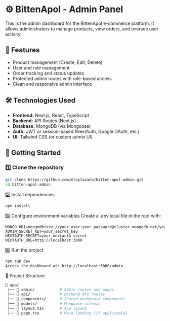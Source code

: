 # ⚙️ BittenApol - Admin Panel

This is the admin dashboard for the BittenApol e-commerce platform. It allows administrators to manage products, view orders, and oversee user activity.

## 📌 Features

- Product management (Create, Edit, Delete)
- User and role management
- Order tracking and status updates
- Protected admin routes with role-based access
- Clean and responsive admin interface

## 🛠️ Technologies Used

- **Frontend:** Next.js, React, TypeScript
- **Backend:** API Routes (Next.js)
- **Database:** MongoDB (via Mongoose)
- **Auth:** JWT or session-based (NextAuth, Google OAuth, etc.)
- **UI:** Tailwind CSS (or custom admin UI)

## 🚀 Getting Started

### 1️⃣ Clone the repository

```bash
git clone https://github.com/eloylozano/bitten-apol-admin.git
cd bitten-apol-admin
```

2️⃣ Install dependencies
```bash
npm install
```

3️⃣ Configure environment variables
Create a .env.local file in the root with:
```env
MONGO_URI=mongodb+srv://your_user:your_password@cluster.mongodb.net/your_db
ADMIN_SECRET_KEY=your_secret_key
NEXTAUTH_SECRET=your_nextauth_secret
NEXTAUTH_URL=http://localhost:3000
```

4️⃣ Run the project
```bash
npm run dev
Access the dashboard at: http://localhost:3000/admin
```

📁 Project Structure
```bash
📂 app/
 ├── 📂 admin/           # Admin routes and pages
 ├── 📂 api/             # Backend API routes
 ├── 📂 components/      # Shared dashboard components
 ├── 📂 models/          # Mongoose schemas
 ├── 📜 layout.tsx       # App layout
 ├── 📜 page.tsx         # Main landing (if applicable)
```
